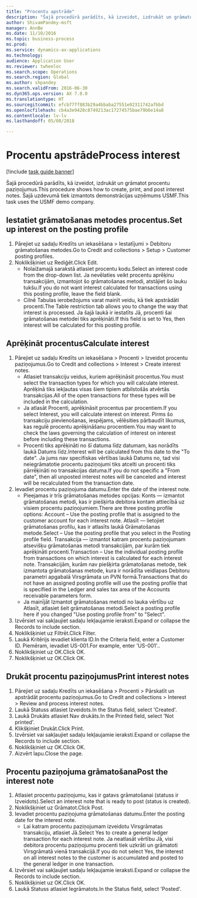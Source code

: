 ```yaml
--- 
title: "Procentu apstrāde"
description: "Šajā procedūrā parādīts, kā izveidot, izdrukāt un grāmatot procentu paziņojumus."
author: ShivamPandey-msft
manager: AnnBe
ms.date: 11/10/2016
ms.topic: business-process
ms.prod: 
ms.service: dynamics-ax-applications
ms.technology: 
audience: Application User
ms.reviewer: twheeloc
ms.search.scope: Operations
ms.search.region: Global
ms.author: shpandey
ms.search.validFrom: 2016-06-30
ms.dyn365.ops.version: AX 7.0.0
ms.translationtype: HT
ms.sourcegitcommit: efcb77ff883b29a4bbaba27551e02311742afbbd
ms.openlocfilehash: cb4a3e9420c8749213ac17274575bae79b6e14a8
ms.contentlocale: lv-lv
ms.lasthandoff: 05/08/2018

---
```

# <a name="process-interest"></a><span data-ttu-id="068b1-103">Procentu apstrāde</span><span class="sxs-lookup"><span data-stu-id="068b1-103">Process interest</span></span>

[!include [task guide banner](../../includes/task-guide-banner.md)]

<span data-ttu-id="068b1-104">Šajā procedūrā parādīts, kā izveidot, izdrukāt un grāmatot procentu paziņojumus.</span><span class="sxs-lookup"><span data-stu-id="068b1-104">This procedure shows how to create, print, and post interest notes.</span></span> <span data-ttu-id="068b1-105">Šajā uzdevumā tiek izmantots demonstrācijas uzņēmums USMF.</span><span class="sxs-lookup"><span data-stu-id="068b1-105">This task uses the USMF demo company.</span></span>


## <a name="set-up-interest-on-the-posting-profile"></a><span data-ttu-id="068b1-106">Iestatiet grāmatošanas metodes procentus.</span><span class="sxs-lookup"><span data-stu-id="068b1-106">Set up interest on the posting profile</span></span>
1. <span data-ttu-id="068b1-107">Pārejiet uz sadaļu Kredīts un iekasēšana > Iestatījumi > Debitoru grāmatošanas metodes.</span><span class="sxs-lookup"><span data-stu-id="068b1-107">Go to Credit and collections > Setup > Customer posting profiles.</span></span>
2. <span data-ttu-id="068b1-108">Noklikšķiniet uz Rediģēt.</span><span class="sxs-lookup"><span data-stu-id="068b1-108">Click Edit.</span></span>
    * <span data-ttu-id="068b1-109">Nolaižamajā sarakstā atlasiet procentu kodu.</span><span class="sxs-lookup"><span data-stu-id="068b1-109">Select an interest code from the drop-down list.</span></span> <span data-ttu-id="068b1-110">Ja nevēlaties veikt procentu aprēķinu transakcijām, izmantojot šo grāmatošanas metodi, atstājiet šo lauku tukšu.</span><span class="sxs-lookup"><span data-stu-id="068b1-110">If you do not want interest calculated for transactions using this posting profile, leave the field blank.</span></span>  
    * <span data-ttu-id="068b1-111">Cilnē Tabulas ierobežojums varat mainīt veidu, kā tiek apstrādāti procenti.</span><span class="sxs-lookup"><span data-stu-id="068b1-111">The Table restriction tab allows you to change the way that interest is processed.</span></span> <span data-ttu-id="068b1-112">Ja šajā laukā ir iestatīts Jā, procenti šai grāmatošanas metodei tiks aprēķināti.</span><span class="sxs-lookup"><span data-stu-id="068b1-112">If this field is set to Yes, then interest will be calculated for this posting profile.</span></span>  

## <a name="calculate-interest"></a><span data-ttu-id="068b1-113">Aprēķināt procentus</span><span class="sxs-lookup"><span data-stu-id="068b1-113">Calculate interest</span></span>
1. <span data-ttu-id="068b1-114">Pārejiet uz sadaļu Kredīts un iekasēšana > Procenti > Izveidot procentu paziņojumus.</span><span class="sxs-lookup"><span data-stu-id="068b1-114">Go to Credit and collections > Interest > Create interest notes.</span></span>
    * <span data-ttu-id="068b1-115">Atlasiet transakciju veidus, kuriem aprēķināsit procentus.</span><span class="sxs-lookup"><span data-stu-id="068b1-115">You must select the transaction types for which you will calculate interest.</span></span> <span data-ttu-id="068b1-116">Aprēķinā tiks iekļautas visas šiem tipiem atbilstošās atvērtās transakcijas.</span><span class="sxs-lookup"><span data-stu-id="068b1-116">All of the open transactions for these types will be included in the calculation.</span></span>  
    * <span data-ttu-id="068b1-117">Ja atlasāt Procenti, aprēķināsit procentus par procentiem.</span><span class="sxs-lookup"><span data-stu-id="068b1-117">If you select Interest, you will calculate interest on interest.</span></span> <span data-ttu-id="068b1-118">Pirms šo transakciju pievienošanas, iespējams, vēlēsities pārbaudīt likumus, kas regulē procentu aprēķināšanu procentiem.</span><span class="sxs-lookup"><span data-stu-id="068b1-118">You may want to check the laws governing the calculation of interest on interest before including these transactions.</span></span>  
    * <span data-ttu-id="068b1-119">Procenti tiks aprēķināti no šī datuma līdz datumam, kas norādīts laukā Datums līdz.</span><span class="sxs-lookup"><span data-stu-id="068b1-119">Interest will be calculated from this date to the "To date".</span></span> <span data-ttu-id="068b1-120">Ja jums nav specifiskas vērtības laukā Datums no, tad visi neiegrāmatotie procentu paziņojumi tiks atcelti un procenti tiks pārrēķināti no transakcijas datuma.</span><span class="sxs-lookup"><span data-stu-id="068b1-120">If you do not specific a "From date", then all unposted interest notes will be canceled and interest will be recalculated from the transaction date.</span></span>  
2. <span data-ttu-id="068b1-121">Ievadiet procentu paziņojuma datumu.</span><span class="sxs-lookup"><span data-stu-id="068b1-121">Enter the date of the interest note.</span></span>
    * <span data-ttu-id="068b1-122">Pieejamas ir trīs grāmatošanas metodes opcijas: Konts — izmantot grāmatošanas metodi, kas ir piešķirta debitora kontam attiecībā uz visiem procentu paziņojumiem.</span><span class="sxs-lookup"><span data-stu-id="068b1-122">There are three posting profile options:   Account – Use the posting profile that is assigned to the customer account for each interest note.</span></span>   <span data-ttu-id="068b1-123">Atlasīt — lietojiet grāmatošanas profilu, kas ir atlasīts laukā Grāmatošanas metode.</span><span class="sxs-lookup"><span data-stu-id="068b1-123">Select – Use the posting profile that you select in the Posting profile field.</span></span>   <span data-ttu-id="068b1-124">Transakcija — izmantot katram procentu paziņojumam atsevišķu grāmatošanas metodi transakcijām, par kurām tiek aprēķināti procenti.</span><span class="sxs-lookup"><span data-stu-id="068b1-124">Transaction – Use the individual posting profile from transactions on which interest is calculated for each interest note.</span></span> <span data-ttu-id="068b1-125">Transakcijām, kurām nav piešķirta grāmatošanas metode, tiek izmantota grāmatošanas metode, kura ir norādīta veidlapas Debitoru parametri apgabalā Virsgrāmata un PVN formā.</span><span class="sxs-lookup"><span data-stu-id="068b1-125">Transactions that do not have an assigned posting profile will use the posting profile that is specified in the Ledger and sales tax area of the Accounts receivable parameters form.</span></span>  
    * <span data-ttu-id="068b1-126">Ja mainījāt Izmantot grāmatošanas metodi no lauka vērtību uz Atlasīt, atlasiet šeit grāmatošanas metodi.</span><span class="sxs-lookup"><span data-stu-id="068b1-126">Select a posting profile here if you changed "Use posting profile from" to "Select".</span></span>  
3. <span data-ttu-id="068b1-127">Izvērsiet vai sakļaujiet sadaļu Iekļaujamie ieraksti.</span><span class="sxs-lookup"><span data-stu-id="068b1-127">Expand or collapse the Records to include section.</span></span>
4. <span data-ttu-id="068b1-128">Noklikšķiniet uz Filtrēt.</span><span class="sxs-lookup"><span data-stu-id="068b1-128">Click Filter.</span></span>
5. <span data-ttu-id="068b1-129">Laukā Kritērijs ievadiet klienta ID.</span><span class="sxs-lookup"><span data-stu-id="068b1-129">In the Criteria field, enter a Customer ID.</span></span> <span data-ttu-id="068b1-130">Piemēram, ievadiet US-001.</span><span class="sxs-lookup"><span data-stu-id="068b1-130">For example, enter 'US-001'..</span></span>
6. <span data-ttu-id="068b1-131">Noklikšķiniet uz OK.</span><span class="sxs-lookup"><span data-stu-id="068b1-131">Click OK.</span></span>
7. <span data-ttu-id="068b1-132">Noklikšķiniet uz OK.</span><span class="sxs-lookup"><span data-stu-id="068b1-132">Click OK.</span></span>

## <a name="print-interest-notes"></a><span data-ttu-id="068b1-133">Drukāt procentu paziņojumus</span><span class="sxs-lookup"><span data-stu-id="068b1-133">Print interest notes</span></span>
1. <span data-ttu-id="068b1-134">Pārejiet uz sadaļu Kredīts un iekasēšana > Procenti > Pārskatīt un apstrādāt procentu paziņojumus.</span><span class="sxs-lookup"><span data-stu-id="068b1-134">Go to Credit and collections > Interest > Review and process interest notes.</span></span>
2. <span data-ttu-id="068b1-135">Laukā Statuss atlasiet Izveidots.</span><span class="sxs-lookup"><span data-stu-id="068b1-135">In the Status field, select 'Created'.</span></span>
3. <span data-ttu-id="068b1-136">Laukā Drukāts atlasiet Nav drukāts.</span><span class="sxs-lookup"><span data-stu-id="068b1-136">In the Printed field, select 'Not printed'.</span></span>
4. <span data-ttu-id="068b1-137">Klikšķiniet Drukāt.</span><span class="sxs-lookup"><span data-stu-id="068b1-137">Click Print.</span></span>
5. <span data-ttu-id="068b1-138">Izvērsiet vai sakļaujiet sadaļu Iekļaujamie ieraksti.</span><span class="sxs-lookup"><span data-stu-id="068b1-138">Expand or collapse the Records to include section.</span></span>
6. <span data-ttu-id="068b1-139">Noklikšķiniet uz OK.</span><span class="sxs-lookup"><span data-stu-id="068b1-139">Click OK.</span></span>
7. <span data-ttu-id="068b1-140">Aizvērt lapu.</span><span class="sxs-lookup"><span data-stu-id="068b1-140">Close the page.</span></span>

## <a name="post-the-interest-note"></a><span data-ttu-id="068b1-141">Procentu paziņojuma grāmatošana</span><span class="sxs-lookup"><span data-stu-id="068b1-141">Post the interest note</span></span>
1. <span data-ttu-id="068b1-142">Atlasiet procentu paziņojumu, kas ir gatavs grāmatošanai (statuss ir Izveidots).</span><span class="sxs-lookup"><span data-stu-id="068b1-142">Select an interest note that is ready to post (status is created).</span></span>
2. <span data-ttu-id="068b1-143">Noklikšķiniet uz Grāmatot.</span><span class="sxs-lookup"><span data-stu-id="068b1-143">Click Post.</span></span>
3. <span data-ttu-id="068b1-144">Ievadiet procentu paziņojuma grāmatošanas datumu.</span><span class="sxs-lookup"><span data-stu-id="068b1-144">Enter the posting date for the interest note.</span></span>
    * <span data-ttu-id="068b1-145">Lai katram procentu paziņojumam izveidotu Virsgrāmatas transakciju, atlasiet Jā.</span><span class="sxs-lookup"><span data-stu-id="068b1-145">Select Yes to create a general ledger transaction for each interest note.</span></span>     <span data-ttu-id="068b1-146">Ja neatlasāt vērtību Jā, visi debitora procentu paziņojumu procenti tiek uzkrāti un grāmatoti Virsgrāmatā vienā transakcijā.</span><span class="sxs-lookup"><span data-stu-id="068b1-146">If you do not select Yes, the interest on all interest notes to the customer is accumulated and posted to the general ledger in one transaction.</span></span>  
4. <span data-ttu-id="068b1-147">Izvērsiet vai sakļaujiet sadaļu Iekļaujamie ieraksti.</span><span class="sxs-lookup"><span data-stu-id="068b1-147">Expand or collapse the Records to include section.</span></span>
5. <span data-ttu-id="068b1-148">Noklikšķiniet uz OK.</span><span class="sxs-lookup"><span data-stu-id="068b1-148">Click OK.</span></span>
6. <span data-ttu-id="068b1-149">Laukā Statuss atlasiet Iegrāmatots.</span><span class="sxs-lookup"><span data-stu-id="068b1-149">In the Status field, select 'Posted'.</span></span>


